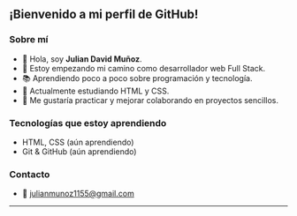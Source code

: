 ## ¡Bienvenido a mi perfil de GitHub!

### Sobre mí
- 👋 Hola, soy **Julian David Muñoz**.
- 📝 Estoy empezando mi camino como desarrollador web Full Stack.
- 📚 Aprendiendo poco a poco sobre programación y tecnología.
- 🌱 Actualmente estudiando HTML y CSS.
- 🤝 Me gustaría practicar y mejorar colaborando en proyectos sencillos.

### Tecnologías que estoy aprendiendo
- HTML, CSS (aún aprendiendo)
- Git & GitHub (aún aprendiendo)

### Contacto
- 📧 julianmunoz1155@gmail.com

----------------------------------------------------------------

